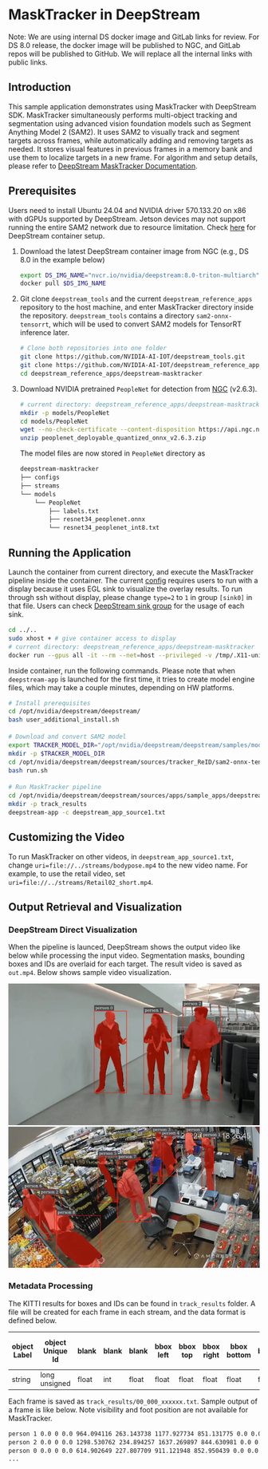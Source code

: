 #  MaskTracker in DeepStream

Note: We are using internal DS docker image and GitLab links for review. For DS 8.0 release, the docker image will be published to NGC, and GitLab repos will be published to GitHub. We will replace all the internal links with public links.

## Introduction
This sample application demonstrates using MaskTracker with DeepStream SDK. MaskTracker simultaneously performs multi-object tracking and segmentation using advanced vision foundation models such as Segment Anything Model 2 (SAM2). It uses SAM2 to visually track and segment targets across frames, while automatically adding and removing targets as needed. It stores visual features in previous frames in a memory bank and use them to localize targets in a new frame.  For algorithm and setup details, please refer to [DeepStream MaskTracker Documentation](https://deepstreamsdk.gitlab-master-pages.nvidia.com/docs-template/text/DS_plugin_gst-nvtracker.html#masktracker-developer-preview).

## Prerequisites
Users need to install Ubuntu 24.04 and NVIDIA driver 570.133.20 on x86 with dGPUs supported by DeepStream. Jetson devices may not support running the entire SAM2 network due to resource limitation. Check [here](https://deepstreamsdk.gitlab-master-pages.nvidia.com/docs-template/text/DS_docker_containers.html#prerequisites) for DeepStream container setup.
1. Download the latest DeepStream container image from NGC (e.g., DS 8.0 in the example below)
    ```bash
    export DS_IMG_NAME="nvcr.io/nvidia/deepstream:8.0-triton-multiarch"
    docker pull $DS_IMG_NAME
    ```

2. Git clone `deepstream_tools` and the current `deepstream_reference_apps` repository to the host machine, and enter MaskTracker directory inside the repository. `deepstream_tools` contains a directory `sam2-onnx-tensorrt`, which will be used to convert SAM2 models for TensorRT inference later.
    ```bash
    # Clone both repositories into one folder
    git clone https://github.com/NVIDIA-AI-IOT/deepstream_tools.git
    git clone https://github.com/NVIDIA-AI-IOT/deepstream_reference_apps.git
    cd deepstream_reference_apps/deepstream-masktracker
    ```

3. Download NVIDIA pretrained `PeopleNet` for detection from [NGC](https://catalog.ngc.nvidia.com/orgs/nvidia/teams/tao/models/peoplenet/files?version=deployable_quantized_onnx_v2.6.3) (v2.6.3).

    ```bash
    # current directory: deepstream_reference_apps/deepstream-masktracker
    mkdir -p models/PeopleNet
    cd models/PeopleNet
    wget --no-check-certificate --content-disposition https://api.ngc.nvidia.com/v2/models/nvidia/tao/peoplenet/versions/deployable_quantized_onnx_v2.6.3/zip -O peoplenet_deployable_quantized_onnx_v2.6.3.zip
    unzip peoplenet_deployable_quantized_onnx_v2.6.3.zip
    ```

    The model files are now stored in `PeopleNet` directory as

    ```bash
    deepstream-masktracker
    ├── configs
    ├── streams
    └── models
        └── PeopleNet
            ├── labels.txt
            ├── resnet34_peoplenet.onnx
            └── resnet34_peoplenet_int8.txt
    ```
## Running the Application

Launch the container from current directory, and execute the MaskTracker pipeline inside the container. The current [config](configs/deepstream_app_source1.txt) requires users to run with a display because it uses EGL sink to visualize the overlay results. To run through ssh without display, please change `type=2` to `1` in group `[sink0]` in that file. Users can check [DeepStream sink group](https://docs.nvidia.com/metropolis/deepstream/dev-guide/text/DS_ref_app_deepstream.html#sink-group) for the usage of each sink.


```bash
cd ../..
sudo xhost + # give container access to display
# current directory: deepstream_reference_apps/deepstream-masktracker
docker run --gpus all -it --rm --net=host --privileged -v /tmp/.X11-unix:/tmp/.X11-unix -v $(pwd):/opt/nvidia/deepstream/deepstream/sources/apps/sample_apps/deepstream-masktracker -v $(pwd)/../../deepstream_tools/sam2-onnx-tensorrt:/opt/nvidia/deepstream/deepstream/sources/tracker_ReID/sam2-onnx-tensorrt -v $(pwd)/../deepstream-tracker-3d/streams/Retail02_short.mp4:/opt/nvidia/deepstream/deepstream/sources/apps/sample_apps/deepstream-masktracker/streams/Retail02_short.mp4 -v $(pwd)/../3d-bodypose-deepstream/streams/bodypose.mp4:/opt/nvidia/deepstream/deepstream/sources/apps/sample_apps/deepstream-masktracker/streams/bodypose.mp4 -e DISPLAY=$DISPLAY $DS_IMG_NAME
```

Inside container, run the following commands. Please note that when `deepstream-app` is launched for the first time, it tries to create model engine files, which may take a couple minutes, depending on HW platforms.

```bash
# Install prerequisites
cd /opt/nvidia/deepstream/deepstream/
bash user_additional_install.sh

# Download and convert SAM2 model
export TRACKER_MODEL_DIR="/opt/nvidia/deepstream/deepstream/samples/models/Tracker"
mkdir -p $TRACKER_MODEL_DIR
cd /opt/nvidia/deepstream/deepstream/sources/tracker_ReID/sam2-onnx-tensorrt
bash run.sh

# Run MaskTracker pipeline
cd /opt/nvidia/deepstream/deepstream/sources/apps/sample_apps/deepstream-masktracker/configs
mkdir -p track_results
deepstream-app -c deepstream_app_source1.txt
```

## Customizing the Video
To run MaskTracker on other videos, in `deepstream_app_source1.txt`, change `uri=file://../streams/bodypose.mp4` to the new video name. For example, to use the retail video, set `uri=file://../streams/Retail02_short.mp4`.

## Output Retrieval and Visualization

### DeepStream Direct Visualization
When the pipeline is launced, DeepStream shows the output video like below while processing the input video. Segmentation masks, bounding boxes and IDs are overlaid for each target. The result video is saved as `out.mp4`. Below shows sample video visualization.

![sample MaskTracker results](figures/.bodypose_osd.gif)
![sample MaskTracker results](figures/.retail_osd.gif)

### Metadata Processing
The KITTI results for boxes and IDs can be found in `track_results` folder. A file will be created for each frame in each stream, and the data format is defined below.

| object Label | object Unique Id | blank | blank | blank | bbox left | bbox top | bbox right | bbox bottom | blank | blank | blank | blank | blank | blank | blank | confidence | visibility (N/A) | Foot Image Position X (N/A) | Foot Image Position Y (N/A) |
|--------------|------------------|-------|-------|-------|-----------|----------|------------|-------------|-------|-------|-------|-------|-------|-------|-------|-----------|-----------------------|-----------------------|-----------------------|
| string       | long unsigned    | float | int   | float | float     | float    | float      | float       | float | float | float | float | float | float | float | float     | float                 | float                 | float                 |

Each frame is saved as `track_results/00_000_xxxxxx.txt`. Sample output of a frame is like below. Note visibility and foot position are not available for MaskTracker.
```txt
person 1 0.0 0 0.0 964.094116 263.143738 1177.927734 851.131775 0.0 0.0 0.0 0.0 0.0 0.0 0.0 0.980957
person 2 0.0 0 0.0 1298.530762 234.894257 1637.269897 844.630981 0.0 0.0 0.0 0.0 0.0 0.0 0.0 0.966797
person 0 0.0 0 0.0 614.902649 227.807709 911.121948 852.950439 0.0 0.0 0.0 0.0 0.0 0.0 0.0 0.981934
...
```
